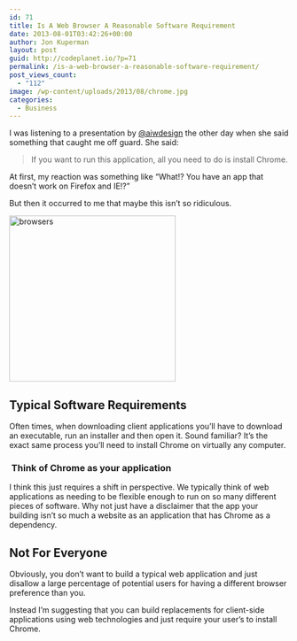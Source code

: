 ```yaml
---
id: 71
title: Is A Web Browser A Reasonable Software Requirement
date: 2013-08-01T03:42:26+00:00
author: Jon Kuperman
layout: post
guid: http://codeplanet.io/?p=71
permalink: /is-a-web-browser-a-reasonable-software-requirement/
post_views_count:
  - "112"
image: /wp-content/uploads/2013/08/chrome.jpg
categories:
  - Business
---
```

I was listening to a presentation by [@aiwdesign](https://twitter.com/aiwdesign) the other day when she said something that caught me off guard. She said:

> If you want to run this application, all you need to do is install Chrome.

At first, my reaction was something like &#8220;What!? You have an app that doesn&#8217;t work on Firefox and IE!?&#8221;

But then it occurred to me that maybe this isn&#8217;t so ridiculous.

[<img class="alignnone size-medium wp-image-80" alt="browsers" src="https://codeplanet.io/wp-content/uploads/2013/08/browsers-300x300.jpg" width="300" height="300" srcset="https://codeplanet.io/wp-content/uploads/2013/08/browsers-300x300.jpg 300w, https://codeplanet.io/wp-content/uploads/2013/08/browsers-150x150.jpg 150w, https://codeplanet.io/wp-content/uploads/2013/08/browsers.jpg 430w" sizes="(max-width: 300px) 100vw, 300px" />](https://codeplanet.io/wp-content/uploads/2013/08/browsers.jpg)

## Typical Software Requirements

Often times, when downloading client applications you&#8217;ll have to download an executable, run an installer and then open it. Sound familiar? It&#8217;s the exact same process you&#8217;ll need to install Chrome on virtually any computer.

###  Think of Chrome as your application

I think this just requires a shift in perspective. We typically think of web applications as needing to be flexible enough to run on so many different pieces of software. Why not just have a disclaimer that the app your building isn&#8217;t so much a website as an application that has Chrome as a dependency.

## Not For Everyone

Obviously, you don&#8217;t want to build a typical web application and just disallow a large percentage of potential users for having a different browser preference than you.

Instead I&#8217;m suggesting that you can build replacements for client-side applications using web technologies and just require your user&#8217;s to install Chrome.
